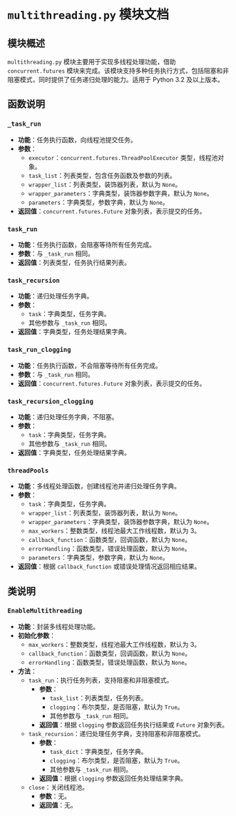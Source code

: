 # `multithreading.py` 模块文档

## 模块概述
`multithreading.py` 模块主要用于实现多线程处理功能，借助 `concurrent.futures` 模块来完成。该模块支持多种任务执行方式，包括阻塞和非阻塞模式，同时提供了任务递归处理的能力。适用于 Python 3.2 及以上版本。

## 函数说明

### `_task_run`
- **功能**：任务执行函数，向线程池提交任务。
- **参数**：
  - `executor`：`concurrent.futures.ThreadPoolExecutor` 类型，线程池对象。
  - `task_list`：列表类型，包含任务函数及参数的列表。
  - `wrapper_list`：列表类型，装饰器列表，默认为 `None`。
  - `wrapper_parameters`：字典类型，装饰器参数字典，默认为 `None`。
  - `parameters`：字典类型，参数字典，默认为 `None`。
- **返回值**：`concurrent.futures.Future` 对象列表，表示提交的任务。

### `task_run`
- **功能**：任务执行函数，会阻塞等待所有任务完成。
- **参数**：与 `_task_run` 相同。
- **返回值**：列表类型，任务执行结果列表。

### `task_recursion`
- **功能**：递归处理任务字典。
- **参数**：
  - `task`：字典类型，任务字典。
  - 其他参数与 `_task_run` 相同。
- **返回值**：字典类型，任务处理结果字典。

### `task_run_clogging`
- **功能**：任务执行函数，不会阻塞等待所有任务完成。
- **参数**：与 `_task_run` 相同。
- **返回值**：`concurrent.futures.Future` 对象列表，表示提交的任务。

### `task_recursion_clogging`
- **功能**：递归处理任务字典，不阻塞。
- **参数**：
  - `task`：字典类型，任务字典。
  - 其他参数与 `_task_run` 相同。
- **返回值**：字典类型，任务处理结果字典。

### `threadPools`
- **功能**：多线程处理函数，创建线程池并递归处理任务字典。
- **参数**：
  - `task`：字典类型，任务字典。
  - `wrapper_list`：列表类型，装饰器列表，默认为 `None`。
  - `wrapper_parameters`：字典类型，装饰器参数字典，默认为 `None`。
  - `max_workers`：整数类型，线程池最大工作线程数，默认为 3。
  - `callback_function`：函数类型，回调函数，默认为 `None`。
  - `errorHandling`：函数类型，错误处理函数，默认为 `None`。
  - `parameters`：字典类型，参数字典，默认为 `None`。
- **返回值**：根据 `callback_function` 或错误处理情况返回相应结果。

## 类说明

### `EnableMultithreading`
- **功能**：封装多线程处理功能。
- **初始化参数**：
  - `max_workers`：整数类型，线程池最大工作线程数，默认为 3。
  - `callback_function`：函数类型，回调函数，默认为 `None`。
  - `errorHandling`：函数类型，错误处理函数，默认为 `None`。
- **方法**：
  - `task_run`：执行任务列表，支持阻塞和非阻塞模式。
    - **参数**：
      - `task_list`：列表类型，任务列表。
      - `clogging`：布尔类型，是否阻塞，默认为 `True`。
      - 其他参数与 `_task_run` 相同。
    - **返回值**：根据 `clogging` 参数返回任务执行结果或 `Future` 对象列表。
  - `task_recursion`：递归处理任务字典，支持阻塞和非阻塞模式。
    - **参数**：
      - `task_dict`：字典类型，任务字典。
      - `clogging`：布尔类型，是否阻塞，默认为 `True`。
      - 其他参数与 `_task_run` 相同。
    - **返回值**：根据 `clogging` 参数返回任务处理结果字典。
  - `close`：关闭线程池。
    - **参数**：无。
    - **返回值**：无。










